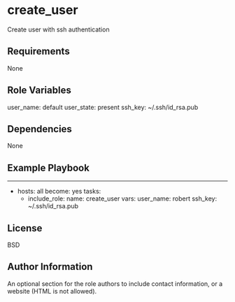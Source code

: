 create_user
=========

Create user with ssh authentication

Requirements
------------

None

Role Variables
--------------

user_name: default
user_state: present
ssh_key: ~/.ssh/id_rsa.pub

Dependencies
------------

None

Example Playbook
----------------

---
- hosts: all
  become: yes
  tasks:
     - include_role:
         name: create_user
       vars:
         user_name: robert
         ssh_key: ~/.ssh/id_rsa.pub

License
-------

BSD

Author Information
------------------

An optional section for the role authors to include contact information, or a website (HTML is not allowed).
